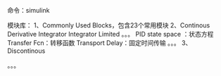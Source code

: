 命令：simulink

模块库：
1、Commonly Used Blocks，包含23个常用模块
2、Continous
Derivative
Integrator
Integrator Limited
。。。
PID
state space ：状态方程
Transfer Fcn：转移函数
Transport Delay：固定时间传输
。。。
3、Discontinous


。。。
